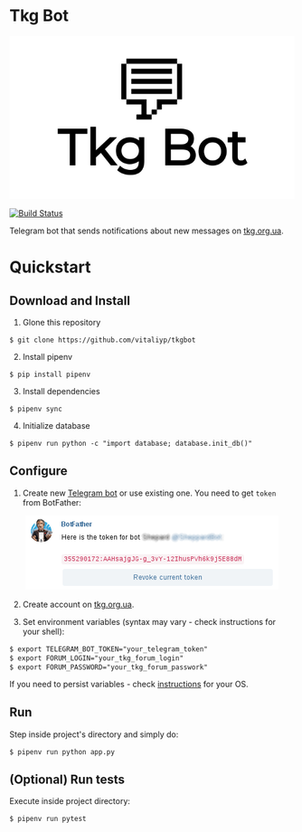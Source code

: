 # Tkg Bot

![Tkg Bot](docs/tkgbot_logo.png)

[![Build Status](https://travis-ci.org/vitaliyp/tkgbot.svg?branch=master)](https://travis-ci.org/vitaliyp/tkgbot)

Telegram bot that sends notifications about new messages on [tkg.org.ua](https://tkg.org.ua).

# Quickstart

## Download and Install

1. Glone this repository

```
$ git clone https://github.com/vitaliyp/tkgbot
```

2. Install pipenv

```
$ pip install pipenv
```

3. Install dependencies

```
$ pipenv sync
```

4. Initialize database

```
$ pipenv run python -c "import database; database.init_db()"
```

## Configure

  1. Create new [Telegram bot](https://core.telegram.org/bots#6-botfather) or use existing one. You need to get `token` from BotFather:

<center>
<img title='Asking BotFather about token' src='docs/telegram_token.png'/>
</center>

  2. Create account on [tkg.org.ua](https://tkg.org.ua/user/register).

  3. Set environment variables (syntax may vary - check instructions for your shell):

```
$ export TELEGRAM_BOT_TOKEN="your_telegram_token"
$ export FORUM_LOGIN="your_tkg_forum_login"
$ export FORUM_PASSWORD="your_tkg_forum_passwork"
```

If you need to persist variables - check [instructions](https://help.ubuntu.com/community/EnvironmentVariables#Persistent_environment_variables) for your OS.

## Run

Step inside project's directory and simply do:

```
$ pipenv run python app.py
```

## (Optional) Run tests

Execute inside project directory:

```
$ pipenv run pytest
```